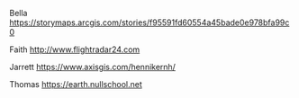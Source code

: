 Bella
https://storymaps.arcgis.com/stories/f95591fd60554a45bade0e978bfa99c0

Faith
http://www.flightradar24.com


Jarrett
https://www.axisgis.com/hennikernh/

Thomas
https://earth.nullschool.net
